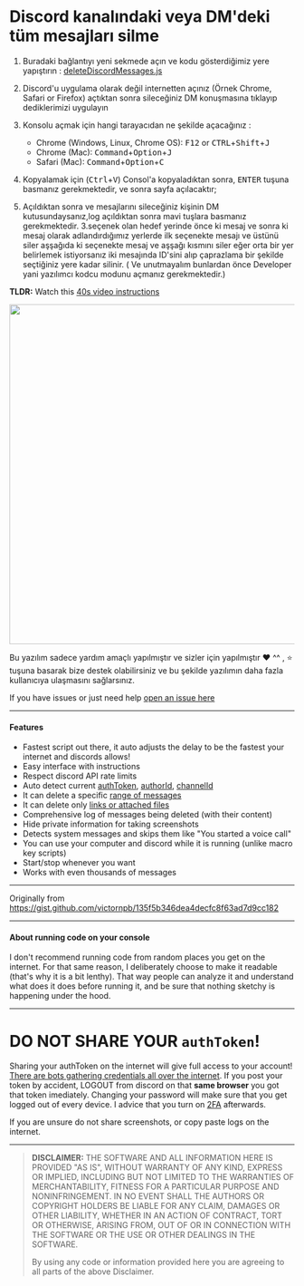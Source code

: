 # Discord kanalındaki veya DM'deki tüm mesajları silme

1. Buradaki bağlantıyı yeni sekmede açın ve kodu gösterdiğimiz yere yapıştırın : [deleteDiscordMessages.js](https://raw.githubusercontent.com/arvendf/DeleteDiscordMessages/master/deleteDiscordMessages.js)

2. Discord'u uygulama olarak değil internetten açınız (Örnek Chrome, Safari or Firefox)
açtıktan sonra sileceğiniz DM konuşmasına tıklayıp dediklerimizi uygulayın

3. Konsolu açmak için hangi tarayacıdan ne şekilde açacağınız :
    - Chrome (Windows, Linux, Chrome OS):
    <kbd>F12</kbd> or <kbd>CTRL</kbd>+<kbd>Shift</kbd>+<kbd>J</kbd> 
    - Chrome (Mac): 
    <kbd>Command</kbd>+<kbd>Option</kbd>+<kbd>J</kbd>
    - Safari (Mac): <kbd>Command</kbd>+<kbd>Option</kbd>+<kbd>C</kbd>
  
4. Kopyalamak için  (<kbd>Ctrl</kbd>+<kbd>V</kbd>) Consol'a kopyaladıktan sonra, <kbd>ENTER</kbd> tuşuna basmanız gerekmektedir, ve sonra sayfa açılacaktır;

5. Açıldıktan sonra ve mesajlarını sileceğiniz kişinin DM kutusundaysanız,log açıldıktan sonra mavi tuşlara basmanız gerekmektedir.
3.seçenek olan hedef yerinde önce ki mesaj ve sonra ki mesaj olarak adlandırdığımız yerlerde ilk seçenekte mesajı ve üstünü siler aşşağıda ki seçenekte mesaj ve aşşağı kısmını siler eğer orta bir yer belirlemek istiyorsanız iki mesajında ID'sini alıp çaprazlama bir şekilde seçtiğiniz yere kadar silinir. ( Ve unutmayalım bunlardan önce Developer yani yazılımcı kodcu modunu açmanız gerekmektedir.)

**TLDR:** Watch this [40s video instructions](https://imgur.com/a/vYmDNSZ)

<img src="https://arven.is-pretty.cool/5BiMRNw.png" height="600">

Bu yazılım sadece yardım amaçlı yapılmıştır ve sizler için yapılmıştır ❤️ ^^  , ⭐️ tuşuna basarak bize destek olabilirsiniz ve bu şekilde yazılımın daha fazla kullanıcıya ulaşmasını sağlarsınız.

If you have issues or just need help [open an issue here](https://github.com/victornpb/deleteDiscordMessages/issues)


----

#### Features

- Fastest script out there, it auto adjusts the delay to be the fastest your internet and discords allows!
- Easy interface with instructions
- Respect discord API rate limits
- Auto detect current [authToken](./help/authToken.md), [authorId](./help/authorId.md), [channelId](./help/channelId.md)
- It can delete a specific [range of messages](./help/messageId.md)
- It can delete only [links or attached files](./help/filters.md)
- Comprehensive log of messages being deleted (with their content)
- Hide private information for taking screenshots
- Detects system messages and skips them like "You started a voice call"
- You can use your computer and discord while it is running (unlike macro key scripts)
- Start/stop whenever you want
- Works with even thousands of messages

----

Originally from https://gist.github.com/victornpb/135f5b346dea4decfc8f63ad7d9cc182

----

#### About running code on your console

I don't recommend running code from random places you get on the internet. For that same reason, I deliberately choose to make it readable (that's why it is a bit lenthy). That way people can analyze it and understand what does it does before running it, and be sure that nothing sketchy is happening under the hood.

----
# DO NOT SHARE YOUR `authToken`!

Sharing your authToken on the internet will give full access to your account! [There are bots gathering credentials all over the internet](https://github.com/rndinfosecguy/Scavenger).
If you post your token by accident, LOGOUT from discord on that **same browser** you got that token imediately.
Changing your password will make sure that you get logged out of every device. I advice that you turn on [2FA](https://support.discordapp.com/hc/en-us/articles/219576828-Setting-up-Two-Factor-Authentication) afterwards.

If you are unsure do not share screenshots, or copy paste logs on the internet.

----
> **DISCLAIMER:**
> THE SOFTWARE AND ALL INFORMATION HERE IS PROVIDED "AS IS", WITHOUT WARRANTY OF ANY KIND, EXPRESS OR IMPLIED, INCLUDING BUT NOT LIMITED TO THE WARRANTIES OF MERCHANTABILITY, FITNESS FOR A PARTICULAR PURPOSE AND NONINFRINGEMENT. IN NO EVENT SHALL THE AUTHORS OR COPYRIGHT HOLDERS BE LIABLE FOR ANY CLAIM, DAMAGES OR OTHER LIABILITY, WHETHER IN AN ACTION OF CONTRACT, TORT OR OTHERWISE, ARISING FROM, OUT OF OR IN CONNECTION WITH THE SOFTWARE OR THE USE OR OTHER DEALINGS IN THE SOFTWARE.
>
> By using any code or information provided here you are agreeing to all parts of the above Disclaimer.
